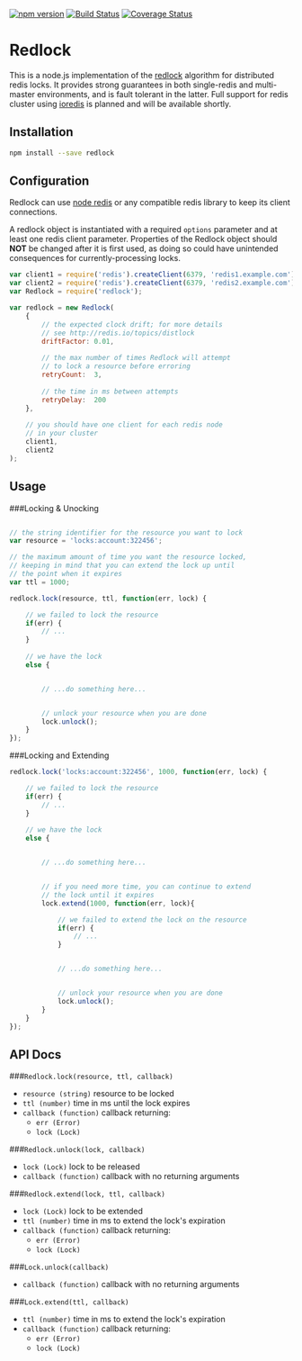 [![npm version](https://badge.fury.io/js/redlock.svg)](https://www.npmjs.com/package/redlock)
[![Build Status](https://travis-ci.org/mike-marcacci/node-redlock.svg)](https://travis-ci.org/mike-marcacci/node-redlock)
[![Coverage Status](https://coveralls.io/repos/mike-marcacci/node-redlock/badge.svg)](https://coveralls.io/r/mike-marcacci/node-redlock)

Redlock
=======
This is a node.js implementation of the [redlock](http://redis.io/topics/distlock) algorithm for distributed redis locks. It provides strong guarantees in both single-redis and multi-master environments, and is fault tolerant in the latter. Full support for redis cluster using [ioredis](https://github.com/luin/ioredis) is planned and will be available shortly.

Installation
------------
```bash
npm install --save redlock
```

Configuration
-------------
Redlock can use [node redis](https://github.com/mranney/node_redis) or any compatible redis library to keep its client connections.

A redlock object is instantiated with a required `options` parameter and at least one redis client parameter. Properties of the Redlock object should **NOT** be changed after it is first used, as doing so could have unintended consequences for currently-processing locks.

```js
var client1 = require('redis').createClient(6379, 'redis1.example.com');
var client2 = require('redis').createClient(6379, 'redis2.example.com');
var Redlock = require('redlock');

var redlock = new Redlock(
	{
		// the expected clock drift; for more details
		// see http://redis.io/topics/distlock
		driftFactor: 0.01,
		
		// the max number of times Redlock will attempt
		// to lock a resource before erroring
		retryCount:  3,
		
		// the time in ms between attempts
		retryDelay:  200
	},
	
	// you should have one client for each redis node
	// in your cluster
	client1,
	client2
);
```


Usage
-----


###Locking & Unocking

```js

// the string identifier for the resource you want to lock
var resource = 'locks:account:322456';

// the maximum amount of time you want the resource locked,
// keeping in mind that you can extend the lock up until
// the point when it expires
var ttl = 1000;

redlock.lock(resource, ttl, function(err, lock) {

	// we failed to lock the resource
	if(err) {
		// ...
	}
	
	// we have the lock
	else {


		// ...do something here...


		// unlock your resource when you are done
		lock.unlock();
	}
});

```


###Locking and Extending

```js
redlock.lock('locks:account:322456', 1000, function(err, lock) {

	// we failed to lock the resource
	if(err) {
		// ...
	}
	
	// we have the lock
	else {


		// ...do something here...


		// if you need more time, you can continue to extend
		// the lock until it expires
		lock.extend(1000, function(err, lock){

			// we failed to extend the lock on the resource
			if(err) {
				// ...
			}


			// ...do something here...


			// unlock your resource when you are done
			lock.unlock();
		}
	}
});

```

API Docs
--------

###`Redlock.lock(resource, ttl, callback)`
- `resource (string)` resource to be locked
- `ttl (number)` time in ms until the lock expires
- `callback (function)` callback returning:
	- `err (Error)`
	- `lock (Lock)`


###`Redlock.unlock(lock, callback)`
- `lock (Lock)` lock to be released
- `callback (function)` callback with no returning arguments


###`Redlock.extend(lock, ttl, callback)`
- `lock (Lock)` lock to be extended
- `ttl (number)` time in ms to extend the lock's expiration
- `callback (function)` callback returning:
	- `err (Error)`
	- `lock (Lock)`


###`Lock.unlock(callback)`
- `callback (function)` callback with no returning arguments


###`Lock.extend(ttl, callback)`
- `ttl (number)` time in ms to extend the lock's expiration
- `callback (function)` callback returning:
	- `err (Error)`
	- `lock (Lock)`

